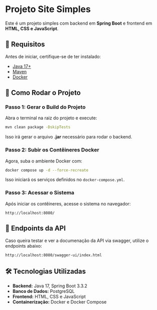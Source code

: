 
# Projeto Site Simples

Este é um projeto simples com backend em **Spring Boot** e frontend em **HTML, CSS e JavaScript**.

## 📌 Requisitos
Antes de iniciar, certifique-se de ter instalado:
- [Java 17+](https://www.oracle.com/java/technologies/javase/jdk17-archive-downloads.html)
- [Maven](https://maven.apache.org/)
- [Docker](https://www.docker.com/)

## 🚀 Como Rodar o Projeto

### **Passo 1: Gerar o Build do Projeto**

Abra o terminal na raiz do projeto e execute:
```sh
mvn clean package -DskipTests
```
Isso irá gerar o arquivo **.jar** necessário para rodar o backend.

### **Passo 2: Subir os Contêineres Docker**

Agora, suba o ambiente Docker com:
```sh
docker compose up -d --force-recreate
```
Isso iniciará os serviços definidos no `docker-compose.yml`.

### **Passo 3: Acessar o Sistema**

Após iniciar os contêineres, acesse o sistema no navegador:
```
http://localhost:8080/
```

## 📜 Endpoints da API
Caso queira testar e ver a documenação da API via swagger, utilize o endpoints abaixo:
  ```sh
  http://localhost:8080/swagger-ui/index.html
  ```

## 🛠 Tecnologias Utilizadas
- **Backend:** Java 17, Spring Boot 3.3.2
- **Banco de Dados:** PostgreSQL
- **Frontend:** HTML, CSS e JavaScript
- **Containerização:** Docker e Docker Compose



